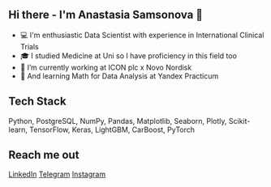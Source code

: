 ## Hi there - I'm Anastasia Samsonova 👋

- 💻 I'm enthusiastic Data Scientist with experience in International Clinical Trials
- 🎓 I studied Medicine at Uni so I have proficiency in this field too 
- 🔭 I’m currently working at ICON plc x Novo Nordisk
- 🌱 And learning Math for Data Analysis at Yandex Practicum

## Tech Stack

Python, PostgreSQL, NumPy, Pandas, Matplotlib, Seaborn, Plotly, Scikit-learn, TensorFlow, Keras, LightGBM, CarBoost, PyTorch

## Reach me out

[LinkedIn](https://www.linkedin.com/in/anastasia-samsonova-404740216/)
[Telegram](https://t.me/ana67s)
[Instagram](https://www.instagram.com/anastasia.sam_?igsh=eWp3bnNydHNnamxv&utm_source=qr)
